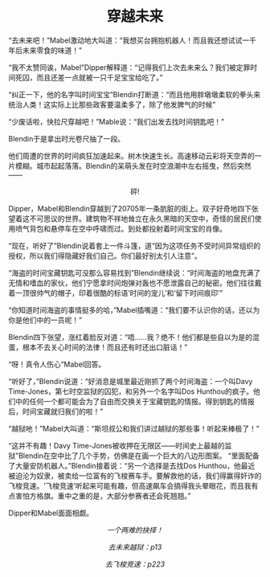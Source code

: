 # <center>穿越未来
“去未来吧！”Mabel激动地大叫道：“我想买台拥抱机器人！而且我还想试试一千年后未来零食的味道！”

“我不太赞同诶，Mabel”Dipper解释道：“记得我们上次去未来么？我们被定罪时间死囚，而且还差一点就被一只千足宝宝给吃了。”

“纠正一下，他的名字叫时间宝宝”Blendin打断道：“而且他用胖墩墩柔软的拳头来统治人类！这实际上比那些政客要温柔多了，除了他发脾气的时候”

“少废话啦，快拉尺穿越吧！”Mable说：“我们出发去找时间钥匙吧！”

Blendin于是拿出时光卷尺抽了一段。

他们周遭的世界的时间疯狂加速起来。树木快速生长。高速移动云彩将天空弄的一片模糊。城市起起落落。Blendin的呆萌头发在时空浪潮中左右摇曳，然后突然——

<center>砰!</center>

Dipper，Mabel和Blendin穿越到了20705年一条肮脏的街上。双子好奇地四下张望着这不可思议的世界。建筑物不祥地耸立在永久黑暗的天空中，奇怪的居民们使用喷气背包和悬停车在空中呼啸而过。到处都投射着时间宝宝的肖像。

“现在，听好了”Blendin说着套上一件斗篷，道“因为这项任务不受时间异常组织的授权，所以我们得隐藏好我们自己。你们最好别太引人注意”。

“海盗的时间宝藏钥匙可没那么容易找到”Blendin继续说：“时间海盗的地盘充满了无情和嗜血的家伙，他们宁愿拿时间炮弹对轰也不愿泄露自己的秘密。他们往往戴着一顶很帅气的帽子，印着很酷的标语‘时间的宠儿’和‘留下时间痕印’”

“你知道时间海盗的事情挺多的哈，”Mabel插嘴道：“我们要不认识你的话，还以为你是他们中的一员呢！”

Blendin四下张望，涨红着脸反对道：“唔……我？绝不！他们都是些自以为是的混蛋，根本不去关心时间的法律！而且还有时还出口脏话！”

“呀！真令人伤心”Mabel回答。

“听好了，”Blendin说道：“好消息是城里最近刚抓了两个时间海盗：一个叫Davy Time-Jones，第七时空监狱的囚犯，和另外一个名字叫Dos Hunthou的疯子。他们中的任何一个都可能会为了自由而交换关于宝藏钥匙的情报。得到钥匙的情报后，时间宝藏就归我们的啦！”

“越狱吔！”Mabel大叫道：“斯坦叔公和我们讲过越狱的那些事！听起来棒极了！”

“这并不有趣！Davy Time-Jones被收押在无限区——时间史上最越的监狱”Blendin在空中比了几个手势，仿佛是在画一个巨大的八边形图案。
“里面配备了大量安防机器人。”Blendin接着说：“另一个选择是去找Dos Hunthou，他最近被迫沦为奴隶，被卖给一位富有的飞梭赛车手。要解救他的话，我们得赢得奸诈的飞梭竞速。‘飞梭竞速’听起来可能有趣，但高速飙车会搞得我头晕眼花，而且我有点害怕方格旗。重中之重的是，大部分参赛者还会死翘翘。”

Dipper和Mabel面面相觑。
*<center>一个两难的抉择！*

*<center>去未来越狱：p13*

*<center>去飞梭竞速：p223*